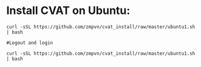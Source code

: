 # Install CVAT on Ubuntu:

  ```
  curl -sSL https://github.com/zmpvn/cvat_install/raw/master/ubuntu1.sh | bash
  
  #Logout and login
  
  curl -sSL https://github.com/zmpvn/cvat_install/raw/master/ubuntu1.sh | bash
  ```
